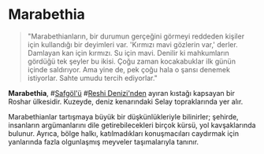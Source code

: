 # Marabethia

> "Marabethianların, bir durumun gerçeğini görmeyi reddeden kişiler için kullandığı bir deyimleri var. 'Kırmızı mavi gözlerin var,' derler. Damlayan kan için kırmızı. Su için mavi. Denilir ki mahkumların gördüğü tek şeyler bu ikisi. Çoğu zaman kocakabuklar ilk günün içinde saldırıyor. Ama yine de, pek çoğu hala o şansı denemek istiyorlar. Sahte umudu tercih ediyorlar."

**Marabethia**, #[Safgöl'ü](locations/purelake) #[Reshi Denizi'nden](locations/reshi-sea) ayıran kıstağı kapsayan bir Roshar ülkesidir. Kuzeyde, deniz kenarındaki Selay topraklarında yer alır.  

Marabethianlar tartışmaya büyük bir düşkünlükleriyle bilinirler; şehirde, insanların argümanlarını dile getirebilecekleri birçok kürsü, yol kavşaklarında bulunur. Ayrıca, bölge halkı, katılmadıkları konuşmacıları caydırmak için yanlarında fazla olgunlaşmış meyveler taşımalarıyla tanınır.
